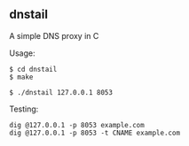 ## dnstail

A simple DNS proxy in C

Usage:

```
$ cd dnstail
$ make

$ ./dnstail 127.0.0.1 8053
```

Testing:

```
dig @127.0.0.1 -p 8053 example.com
dig @127.0.0.1 -p 8053 -t CNAME example.com
```


